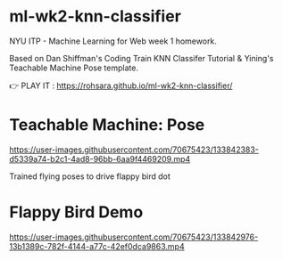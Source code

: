 # ml-wk2-knn-classifier
NYU ITP - Machine Learning for Web week 1 homework.

Based on Dan Shiffman's Coding Train KNN Classifer Tutorial & Yining's Teachable Machine Pose template.

👉 PLAY IT : https://rohsara.github.io/ml-wk2-knn-classifier/

# Teachable Machine: Pose

https://user-images.githubusercontent.com/70675423/133842383-d5339a74-b2c1-4ad8-96bb-6aa9f4469209.mp4

Trained flying poses to drive flappy bird dot

# Flappy Bird Demo

https://user-images.githubusercontent.com/70675423/133842976-13b1389c-782f-4144-a77c-42ef0dca9863.mp4
